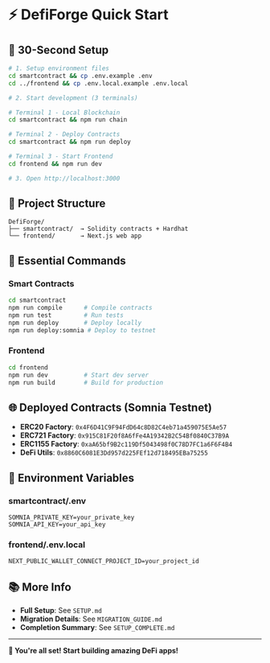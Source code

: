 # ⚡ DefiForge Quick Start

## 🎯 30-Second Setup

```bash
# 1. Setup environment files
cd smartcontract && cp .env.example .env
cd ../frontend && cp .env.local.example .env.local

# 2. Start development (3 terminals)

# Terminal 1 - Local Blockchain
cd smartcontract && npm run chain

# Terminal 2 - Deploy Contracts  
cd smartcontract && npm run deploy

# Terminal 3 - Start Frontend
cd frontend && npm run dev

# 3. Open http://localhost:3000
```

## 📁 Project Structure

```
DefiForge/
├── smartcontract/  → Solidity contracts + Hardhat
└── frontend/       → Next.js web app
```

## 🔑 Essential Commands

### Smart Contracts
```bash
cd smartcontract
npm run compile      # Compile contracts
npm run test         # Run tests
npm run deploy       # Deploy locally
npm run deploy:somnia # Deploy to testnet
```

### Frontend
```bash
cd frontend
npm run dev          # Start dev server
npm run build        # Build for production
```

## 🌐 Deployed Contracts (Somnia Testnet)

- **ERC20 Factory**: `0x4F6D41C9F94FdD64c8D82C4eb71a459075E5Ae57`
- **ERC721 Factory**: `0x915C81F20f8A6fFe4A19342B2C54Bf0840C37B9A`
- **ERC1155 Factory**: `0xaA65bf9B2c119Df5043498f0C78D7FC1a6F6F4B4`
- **DeFi Utils**: `0x8860C6081E3Dd957d225FEf12d718495EBa75255`

## 🔧 Environment Variables

### smartcontract/.env
```env
SOMNIA_PRIVATE_KEY=your_private_key
SOMNIA_API_KEY=your_api_key
```

### frontend/.env.local
```env
NEXT_PUBLIC_WALLET_CONNECT_PROJECT_ID=your_project_id
```

## 📚 More Info

- **Full Setup**: See `SETUP.md`
- **Migration Details**: See `MIGRATION_GUIDE.md`
- **Completion Summary**: See `SETUP_COMPLETE.md`

---

**🎉 You're all set! Start building amazing DeFi apps!**

